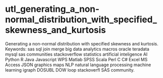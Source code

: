 # utl_generating_a_non-normal_distribution_with_specified_skewness_and_kurtosis
Generating a non-normal distribution with specified skewness and kurtosis. Keywords: sas sql join merge big data analytics macros oracle teradata mysql sas communities stackoverflow statistics artificial inteligence AI Python R Java Javascript WPS Matlab SPSS Scala Perl C C# Excel MS Access JSON graphics maps NLP natural language processing machine learning igraph DOSUBL DOW loop stackoverfl SAS community.
